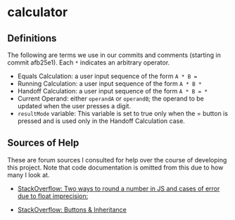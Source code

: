 # calculator

## Definitions
The following are terms we use in our commits and comments (starting in 
commit afb25e1). Each `*` indicates an arbitrary operator. 
* Equals Calculation: a user input sequence of the form `A * B =`
* Running Calculation: a user input sequence of the form `A * B *` 
* Handoff Calculation: a user input sequence of the form `A * B = *` 
* Current Operand: either `operandA` or `operandB`; the operand to be updated
when the user presses a digit. 
* `resultMode` variable: This variable is set to true only when the = button is pressed and is used only in the Handoff Calculation case. 

## Sources of Help
These are forum sources I consulted for help over the course of developing this project. Note that code documentation is omitted from this due to how many I look at. 
* [StackOverflow: Two ways to round a number in JS and cases of error due to float imprecision:](https://stackoverflow.com/a/12830454/22151685) 

* [StackOverflow: Buttons & Inheritance](https://stackoverflow.com/questions/76109685/why-do-input-and-button-not-inherit-in-css)